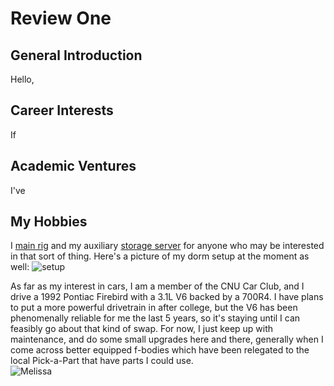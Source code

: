 # **Review One**
  
## General Introduction
  
  Hello,

## Career Interests
  
  If 
  
## Academic Ventures
  
  I've 
  
## My Hobbies
  
  I  [main rig](https://pcpartpicker.com/user/LLCooLM495/saved/F6hHxr) and my auxiliary [storage server](https://pcpartpicker.com/user/LLCooLM495/saved/7jf34D) for anyone who may be interested in that sort of thing.  Here's a picture of my dorm setup at the moment as well:
![setup](https://llcoolm495.github.io/MattENGL350/images/francis.png)
   
  As far as my interest in cars, I am a member of the CNU Car Club, and I drive a 1992 Pontiac Firebird with a 3.1L V6 backed by a 700R4.  I have plans to put a more powerful drivetrain in after college, but the V6 has been phenomenally reliable for me the last 5 years, so it's staying until I can feasibly go about that kind of swap.  For now, I just keep up with maintenance, and do some small upgrades here and there, generally when I come across better equipped f-bodies which have been relegated to the local Pick-a-Part that have parts I could use.  
![Melissa](https://llcoolm495.github.io/MattENGL350/images/Melissa.jpg)

 
